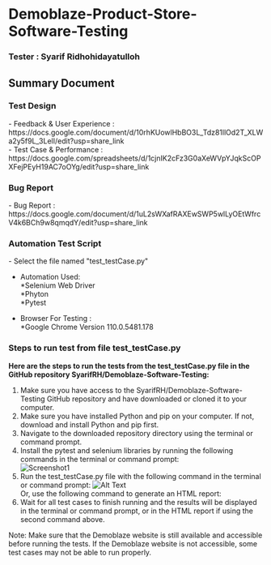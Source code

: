 # Demoblaze-Product-Store-Software-Testing

<h3>Tester : Syarif Ridhohidayatulloh</h3>

<h2>Summary Document</h2>

<h3>Test Design</h3>
- Feedback & User Experience : https://docs.google.com/document/d/10rhKUowlHbBO3L_Tdz81llOd2T_XLWa2y5f9L_3LelI/edit?usp=share_link<br>
- Test Case & Performance : https://docs.google.com/spreadsheets/d/1cjnIK2cFz3G0aXeWVpYJqkScOPXFejPEyH19AC7oOYg/edit?usp=share_link<br>

<h3>Bug Report</h3>
- Bug Report : https://docs.google.com/document/d/1uL2sWXafRAXEwSWP5wlLyOEtWfrcV4k6BCh9w8qmqdY/edit?usp=share_link<br>

<h3>Automation Test Script</h3>
- Select the file named "test_testCase.py"

- Automation Used:<br>
  *Selenium Web Driver<br>
  *Phyton<br>
  \*Pytest<br>

- Browser For Testing : <br>
  \*Google Chrome Version 110.0.5481.178 <br>

<h3>Steps to run test from file test_testCase.py</h3>

<p><b>Here are the steps to run the tests from the test_testCase.py file in the GitHub repository SyarifRH/Demoblaze-Software-Testing:</b><br>

1. Make sure you have access to the SyarifRH/Demoblaze-Software-Testing GitHub repository and have downloaded or cloned it to your computer.<br>
2. Make sure you have installed Python and pip on your computer. If not, download and install Python and pip first.<br>
3. Navigate to the downloaded repository directory using the terminal or command prompt.<br>
4. Install the pytest and selenium libraries by running the following commands in the terminal or command prompt:<br>
   ![Screenshot1](https://github.com/SyarifRH/Demoblaze-Software-Testing/blob/main/image/image1.JPG)<br>
5. Run the test_testCase.py file with the following command in the terminal or command prompt:
   ![Alt Text](link_ke_gambar)<br>
   Or, use the following command to generate an HTML report:
6. Wait for all test cases to finish running and the results will be displayed in the terminal or command prompt, or in the HTML report if using the second command above.<br>

Note: Make sure that the Demoblaze website is still available and accessible before running the tests. If the Demoblaze website is not accessible, some test cases may not be able to run properly.</p>
